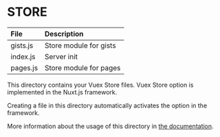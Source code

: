 # STORE

| File     | Description            |
|:---------|:-----------------------|
| gists.js | Store module for gists |
| index.js | Server init            |
| pages.js | Store module for pages |


This directory contains your Vuex Store files.
Vuex Store option is implemented in the Nuxt.js framework.

Creating a file in this directory automatically activates the option in the framework.

More information about the usage of this directory in [the documentation](https://nuxtjs.org/guide/vuex-store).
